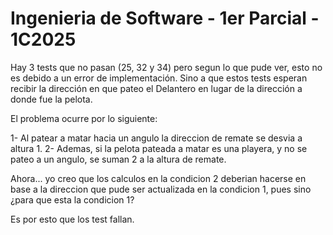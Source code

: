 # Ingenieria de Software - 1er Parcial - 1C2025

Hay 3 tests que no pasan (25, 32 y 34) pero segun lo que pude ver, esto no es debido a un error de implementación. Sino a que estos tests esperan recibir la dirección en que pateo el Delantero en lugar de la dirección a donde fue la pelota.

El problema ocurre por lo siguiente:

1- Al patear a matar hacia un angulo la direccion de remate se desvia a altura 1.
2- Ademas, si la pelota pateada a matar es una playera, y no se pateo a un angulo, se suman 2 a la altura de remate.

Ahora... yo creo que los calculos en la condicion 2 deberian hacerse en base a la direccion que pude ser actualizada en la condicion 1, pues sino ¿para que esta la condicion 1?

Es por esto que los test fallan.
